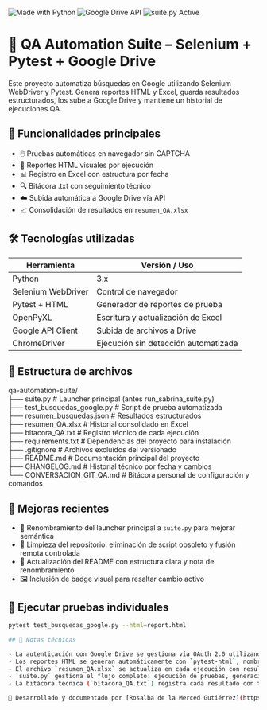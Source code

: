 ![Made with Python](https://img.shields.io/badge/Made%20with-Python-blue)
![Google Drive API](https://img.shields.io/badge/Google%20Drive-API%20Integrated-green)
![suite.py Active](https://img.shields.io/badge/suite.py-active%20launcher-blue)

# 🧪 QA Automation Suite – Selenium + Pytest + Google Drive

Este proyecto automatiza búsquedas en Google utilizando Selenium WebDriver y Pytest. Genera reportes HTML y Excel, guarda resultados estructurados, los sube a Google Drive y mantiene un historial de ejecuciones QA.

## 🚀 Funcionalidades principales

- 🖱️ Pruebas automáticas en navegador sin CAPTCHA
- 📄 Reportes HTML visuales por ejecución
- 📊 Registro en Excel con estructura por fecha
- 🔍 Bitácora .txt con seguimiento técnico
- ☁️ Subida automática a Google Drive vía API
- 📈 Consolidación de resultados en `resumen_QA.xlsx`

## 🛠️ Tecnologías utilizadas

| Herramienta         | Versión / Uso                                |
|---------------------|-----------------------------------------------|
| Python              | 3.x                                           |
| Selenium WebDriver  | Control de navegador                         |
| Pytest + HTML       | Generador de reportes de prueba              |
| OpenPyXL            | Escritura y actualización de Excel           |
| Google API Client   | Subida de archivos a Drive                   |
| ChromeDriver        | Ejecución sin detección automatizada         |

## 📁 Estructura de archivos

qa-automation-suite/  
├── suite.py                      # Launcher principal (antes run_sabrina_suite.py)  
├── test_busquedas_google.py      # Script de prueba automatizada  
├── resumen_busquedas.json        # Resultados estructurados  
├── resumen_QA.xlsx               # Historial consolidado en Excel  
├── bitacora_QA.txt               # Registro técnico de cada ejecución  
├── requirements.txt              # Dependencias del proyecto para instalación  
├── .gitignore                    # Archivos excluidos del versionado  
├── README.md                     # Documentación principal del proyecto  
├── CHANGELOG.md                  # Historial técnico por fecha y cambios  
└── CONVERSACION_GIT_QA.md        # Bitácora personal de configuración y comandos

## 🔧 Mejoras recientes

- 🧠 Renombramiento del launcher principal a `suite.py` para mejorar semántica  
- 🧹 Limpieza del repositorio: eliminación de script obsoleto y fusión remota controlada  
- 📘 Actualización del README con estructura clara y nota de renombramiento  
- 🖼️ Inclusión de badge visual para resaltar cambio activo

## 🧪 Ejecutar pruebas individuales

```bash
pytest test_busquedas_google.py --html=report.html

## 📌 Notas técnicas

- La autenticación con Google Drive se gestiona vía OAuth 2.0 utilizando `credentials.json`  
- Los reportes HTML se generan automáticamente con `pytest-html`, nombrados por fecha de ejecución  
- El archivo `resumen_QA.xlsx` se actualiza en cada ejecución con resultados consolidados  
- `suite.py` gestiona el flujo completo: ejecución de pruebas, generación de reportes y subida a la nube  
- La bitácora técnica (`bitacora_QA.txt`) registra cada resultado con timestamp detallado

🔧 Desarrollado y documentado por [Rosalba de la Merced Gutiérrez](https://github.com/rosalmgtz) – QA Automation Developer

